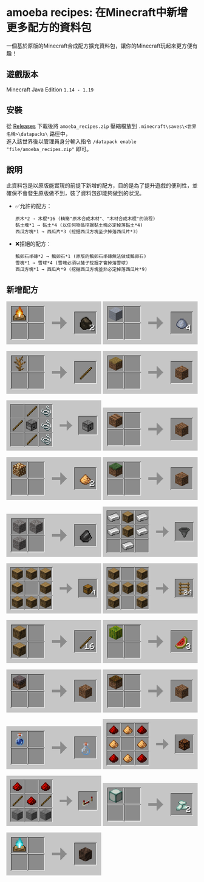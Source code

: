 # amoeba recipes: 在Minecraft中新增更多配方的資料包

一個基於原版的Minecraft合成配方擴充資料包，讓你的Minecraft玩起來更方便有趣！

## 遊戲版本

Minecraft Java Edition `1.14 - 1.19`

## 安裝

從 [Releases](../../releases) 下載後將 `amoeba_recipes.zip` 壓縮檔放到 `.minecraft\saves\<世界名稱>\datapacks\` 路徑中，  
進入該世界後以管理員身分輸入指令 `/datapack enable "file/amoeba_recipes.zip"` 即可。

## 說明

此資料包是以原版能實現的前提下新增的配方，目的是為了提升遊戲的便利性，並確保不會發生原版做不到，裝了資料包卻能夠做到的狀況。

- ✅允許的配方：
  ```
  原木*2 → 木棍*16 (精簡"原木合成木材"、"木材合成木棍"的流程)
  黏土塊*1 → 黏土*4 (以任何物品挖掘黏土塊必定掉落黏土*4)
  西瓜方塊*1 → 西瓜片*3 (挖掘西瓜方塊至少掉落西瓜片*3)
  ```
- ❌拒絕的配方：
  ```
  鵝卵石半磚*2 → 鵝卵石*1 (原版的鵝卵石半磚無法做成鵝卵石)
  雪塊*1 → 雪球*4 (雪塊必須以鏟子挖掘才會掉落雪球)
  西瓜方塊*1 → 西瓜片*9 (挖掘西瓜方塊並非必定掉落西瓜片*9)
  ```

## 新增配方

![](./img/campfire_to_charcoal.png) ![](./img/clay_to_clay_ball.png)

![](./img/dead_bush_to_stick.png) ![](./img/dirt_path_to_dirt.png)

![](./img/dispenser.png) ![](./img/farmland_to_dirt.png)

![](./img/glowstone_to_glowstone_dust.png) ![](./img/grass_block_to_dirt.png)

![](./img/gravels_to_flint.png) ![](./img/hopper.png)

![](./img/logs_to_chests.png) ![](./img/logs_to_ladders.png)

![](./img/logs_to_sticks.png) ![](./img/melon_to_melon_slice.png)

![](./img/mycelium_to_dirt.png) ![](./img/podzol_to_dirt.png)

![](./img/potion_to_glass_bottle.png) ![](./img/redstone_lamp.png)

![](./img/repeater.png) ![](./img/sea_lantern_to_prismarine_crystals.png)

![](./img/soul_campfire_to_soul_soil.png)

<style>
  img {
    width: 250px
  }
</style>